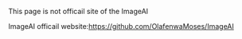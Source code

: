 This page is not officail site of the ImageAI

ImageAI officail website:https://github.com/OlafenwaMoses/ImageAI
